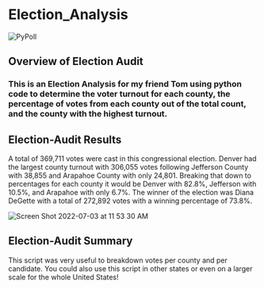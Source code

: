 # Election_Analysis
![PyPoll](https://user-images.githubusercontent.com/105253626/177047563-c6f322a3-e5a1-440f-b574-586c1b8349f8.png)
## Overview of Election Audit
### This is an Election Analysis for my friend Tom using python code to determine the voter turnout for each county, the percentage of votes from each county out of the total count, and the county with the highest turnout.

## Election-Audit Results
A total of 369,711 votes were cast in this congressional election. Denver had the largest county turnout with 306,055 votes following Jefferson County with 38,855 and Arapahoe County with only 24,801. Breaking that down to percentages for each county it would be Denver with 82.8%, Jefferson with 10.5%, and Arapahoe with only 6.7%. The winner of the election was Diana DeGette with a total of 272,892 votes with a winning percentage of 73.8%.

![Screen Shot 2022-07-03 at 11 53 30 AM](https://user-images.githubusercontent.com/105253626/177048038-d8bd2dc7-7f63-4128-b1c1-5ce3c52af9a0.png)

## Election-Audit Summary
This script was very useful to breakdown votes per county and per candidate. You could also use this script in other states or even on a larger scale for the whole United States!
